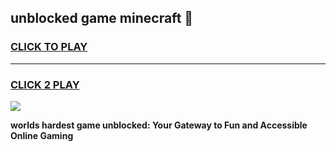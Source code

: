 
## unblocked game minecraft 👋
<h3>
<a href="https://premium.freeplayer.one?title=unblocked_game_minecraft&ref=13F">CLICK TO PLAY</a></h3>
<hr>

<h3>
<a href="https://premium.freeplayer.one?title=unblocked_game_minecraft&ref=13F">CLICK 2 PLAY</a>
  
</h3>

<a href="https://premium.freeplayer.one?title=unblocked_game_minecraft&ref=12F/"><img src="https://clearcache.store/games.png"></a>


**worlds hardest game unblocked: Your Gateway to Fun and Accessible Online Gaming**
